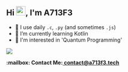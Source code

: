 ## Hi <img src="https://media.giphy.com/media/hvRJCLFzcasrR4ia7z/giphy.gif" width="25px">, I'm A713F3

- 🚀 I use daily ```.c```, ```.py``` (and sometimes ```.js```)
- 🌱 I’m currently learning Kotlin
- 🤔 I'm interested in 'Quantum Programming'

<img src="https://www.codewars.com/users/A713F3/badges/small">

<p><b>:mailbox: Contact Me:<b><a href="mailto:contact@a713f3.tech"> contact@a713f3.tech<a><p>
